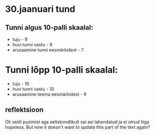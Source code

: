 # 30.jaanuari tund

## Tunni algus 10-palli skaalal:

* tuju - 9
* huvi tunni vastu - 9
* arusaamine tunni eesmärkidest - 7

# Tunni lõpp 10-palli skaalal:
* tuju - 10
* huvi tunni vastu - 10
* arusaamine teema eesmärkidest - 9

## reflektsioon

Oli veidi pusimist aga seltskondlikult sai asi lahendatud ja ei olnud liiga hopeless. But now it doesn't want to update this part of the text again?